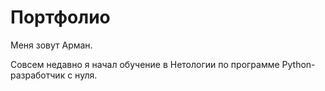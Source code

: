 # Портфолио
Меня зовут Арман.

Совсем недавно я начал обучение в Нетологии по программе Python-разработчик с нуля.


